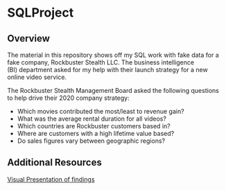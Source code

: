 # SQLProject
## Overview

The material in this repository shows off my SQL work with fake data for a fake company, Rockbuster Stealth LLC. The business intelligence (BI) department asked for my help with their launch strategy for a new online video service.

The Rockbuster Stealth Management Board asked the following questions to help drive their 2020 company strategy:

* Which movies contributed the most/least to revenue gain?
* What was the average rental duration for all videos?
* Which countries are Rockbuster customers based in?
* Where are customers with a high lifetime value based?
* Do sales figures vary between geographic regions? 

## Additional Resources

[Visual Presentation of findings](https://public.tableau.com/app/profile/joshua.tepps/viz/RockbusterStealthLLCJT/Story1)
